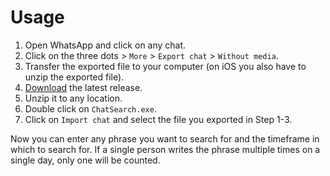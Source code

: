 # Usage
1. Open WhatsApp and click on any chat.
2. Click on the three dots > `More` > `Export chat` > `Without media`.
3. Transfer the exported file to your computer (on iOS you also have to unzip the exported file).
4. [Download](https://github.com/JonDerThan/ChatSearch/releases/latest) the latest release.
5. Unzip it to any location.
6. Double click on `ChatSearch.exe`.
7. Click on `Import chat` and select the file you exported in Step 1-3.

Now you can enter any phrase you want to search for and the timeframe in which to search for. If a single person writes the phrase multiple times on a single day, only one will be counted.
